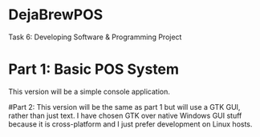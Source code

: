 # DejaBrewPOS
Task 6: Developing Software &amp; Programming Project

# Part 1: Basic POS System
This version will be a simple console application.

#Part 2: 
This version will be the same as part 1 but will use a GTK GUI, rather than just text.
I have chosen GTK over native Windows GUI stuff because it is cross-platform and I just prefer
development on Linux hosts.
